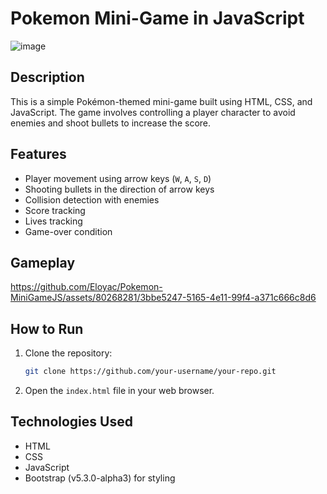 # Pokemon Mini-Game in JavaScript

![image](https://github.com/Eloyac/Pokemon-MiniGameJS/assets/80268281/f5c21855-0b04-43fb-a2f1-09c73eb4b28d)


## Description

This is a simple Pokémon-themed mini-game built using HTML, CSS, and JavaScript. The game involves controlling a player character to avoid enemies and shoot bullets to increase the score.

## Features

- Player movement using arrow keys (`W`, `A`, `S`, `D`)
- Shooting bullets in the direction of arrow keys
- Collision detection with enemies
- Score tracking
- Lives tracking
- Game-over condition

## Gameplay


https://github.com/Eloyac/Pokemon-MiniGameJS/assets/80268281/3bbe5247-5165-4e11-99f4-a371c666c8d6



## How to Run

1. Clone the repository:

    ```bash
    git clone https://github.com/your-username/your-repo.git
    ```

2. Open the `index.html` file in your web browser.

## Technologies Used

- HTML
- CSS
- JavaScript
- Bootstrap (v5.3.0-alpha3) for styling

